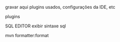 gravar aqui plugins usados, configurações da IDE, etc


plugins

SQL EDITOR
exibir sintaxe sql

mvn formatter:format